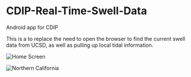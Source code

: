 # CDIP-Real-Time-Swell-Data
Android app for CDIP

This is a to replace the need to open the browser to find the current swell data from UCSD, as well as pulling up local tidal information.

![Home Screen](/../<master>/CDIP-Real-Time-Swell-Data/master/screenshots/home_screenshot.png)

![Northern California](https://raw.githubusercontent.com/pachecosf/CDIP-Real-Time-Swell-Data/master/screenshots/northern_screenshot.png)
